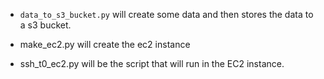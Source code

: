 * `data_to_s3_bucket.py` will create some data and then stores the
data to a s3 bucket.

* make_ec2.py will create the ec2 instance

* ssh_t0_ec2.py will be the script that will run in the EC2 instance.
